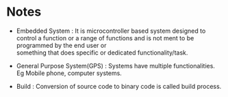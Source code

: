 # Notes

- Embedded System :  It is microcontroller based system designed to control a function or a range of functions and is not ment to be programmed by the end user or  
                     something that does specific or dedicated functionality/task.

- General Purpose System(GPS) : Systems have multiple functionalities. Eg Mobile phone, computer systems.

- Build : Conversion of source code to binary code is called build process.